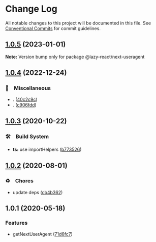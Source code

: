# Change Log

All notable changes to this project will be documented in this file.
See [Conventional Commits](https://conventionalcommits.org) for commit guidelines.

## [1.0.5](https://github.com/bluelovers/ws-react/compare/@lazy-react/next-useragent@1.0.4...@lazy-react/next-useragent@1.0.5) (2023-01-01)

**Note:** Version bump only for package @lazy-react/next-useragent





## [1.0.4](https://github.com/bluelovers/ws-react/compare/@lazy-react/next-useragent@1.0.3...@lazy-react/next-useragent@1.0.4) (2022-12-24)



### 🔖　Miscellaneous

* . ([40c2c9c](https://github.com/bluelovers/ws-react/commit/40c2c9c4660a2df146fe2536d46d9c663c5417af))
* . ([c906fdd](https://github.com/bluelovers/ws-react/commit/c906fdd6c200709740adfcc1ff6aec4b4b752189))



## [1.0.3](https://github.com/bluelovers/ws-react/compare/@lazy-react/next-useragent@1.0.2...@lazy-react/next-useragent@1.0.3) (2020-10-22)


### 🛠　Build System

* **ts:** use importHelpers ([b773526](https://github.com/bluelovers/ws-react/commit/b7735267ce68e73a469feb384ac9ef7982ab741b))





## [1.0.2](https://github.com/bluelovers/ws-react/compare/@lazy-react/next-useragent@1.0.1...@lazy-react/next-useragent@1.0.2) (2020-08-01)


### ♻️　Chores

* update deps ([cb4b362](https://github.com/bluelovers/ws-react/commit/cb4b3628055a502fa0a7a51ce08541a9a723262e))





## 1.0.1 (2020-05-18)


### Features

* getNextUserAgent ([71d6fc7](https://github.com/bluelovers/ws-react/commit/71d6fc73e2854605d6d2e7f7b7ace05c94f594b1))
